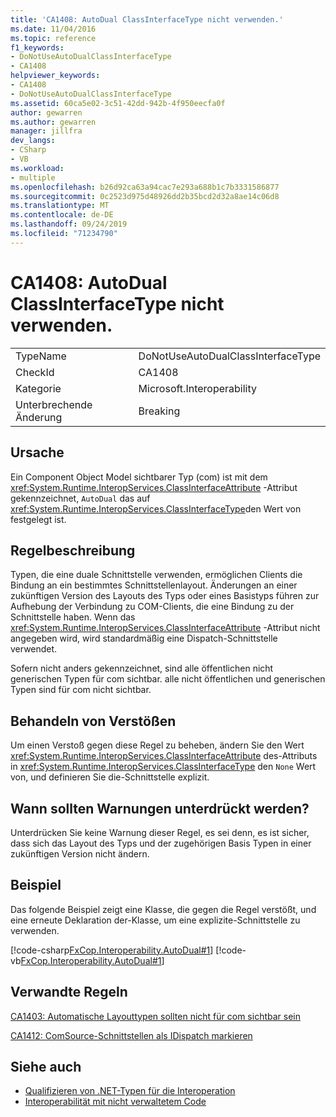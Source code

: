 ```yaml
---
title: 'CA1408: AutoDual ClassInterfaceType nicht verwenden.'
ms.date: 11/04/2016
ms.topic: reference
f1_keywords:
- DoNotUseAutoDualClassInterfaceType
- CA1408
helpviewer_keywords:
- CA1408
- DoNotUseAutoDualClassInterfaceType
ms.assetid: 60ca5e02-3c51-42dd-942b-4f950eecfa0f
author: gewarren
ms.author: gewarren
manager: jillfra
dev_langs:
- CSharp
- VB
ms.workload:
- multiple
ms.openlocfilehash: b26d92ca63a94cac7e293a688b1c7b3331586877
ms.sourcegitcommit: 0c2523d975d48926dd2b35bcd2d32a8ae14c06d8
ms.translationtype: MT
ms.contentlocale: de-DE
ms.lasthandoff: 09/24/2019
ms.locfileid: "71234790"
---
```

# <a name="ca1408-do-not-use-autodual-classinterfacetype"></a>CA1408: AutoDual ClassInterfaceType nicht verwenden.

|||
|-|-|
|TypeName|DoNotUseAutoDualClassInterfaceType|
|CheckId|CA1408|
|Kategorie|Microsoft.Interoperability|
|Unterbrechende Änderung|Breaking|

## <a name="cause"></a>Ursache
Ein Component Object Model sichtbarer Typ (com) ist mit dem <xref:System.Runtime.InteropServices.ClassInterfaceAttribute> -Attribut gekennzeichnet, `AutoDual` das auf <xref:System.Runtime.InteropServices.ClassInterfaceType>den Wert von festgelegt ist.

## <a name="rule-description"></a>Regelbeschreibung
Typen, die eine duale Schnittstelle verwenden, ermöglichen Clients die Bindung an ein bestimmtes Schnittstellenlayout. Änderungen an einer zukünftigen Version des Layouts des Typs oder eines Basistyps führen zur Aufhebung der Verbindung zu COM-Clients, die eine Bindung zu der Schnittstelle haben. Wenn das <xref:System.Runtime.InteropServices.ClassInterfaceAttribute> -Attribut nicht angegeben wird, wird standardmäßig eine Dispatch-Schnittstelle verwendet.

Sofern nicht anders gekennzeichnet, sind alle öffentlichen nicht generischen Typen für com sichtbar. alle nicht öffentlichen und generischen Typen sind für com nicht sichtbar.

## <a name="how-to-fix-violations"></a>Behandeln von Verstößen
Um einen Verstoß gegen diese Regel zu beheben, ändern Sie den Wert <xref:System.Runtime.InteropServices.ClassInterfaceAttribute> des-Attributs in <xref:System.Runtime.InteropServices.ClassInterfaceType> den `None` Wert von, und definieren Sie die-Schnittstelle explizit.

## <a name="when-to-suppress-warnings"></a>Wann sollten Warnungen unterdrückt werden?
Unterdrücken Sie keine Warnung dieser Regel, es sei denn, es ist sicher, dass sich das Layout des Typs und der zugehörigen Basis Typen in einer zukünftigen Version nicht ändern.

## <a name="example"></a>Beispiel
Das folgende Beispiel zeigt eine Klasse, die gegen die Regel verstößt, und eine erneute Deklaration der-Klasse, um eine explizite-Schnittstelle zu verwenden.

[!code-csharp[FxCop.Interoperability.AutoDual#1](../code-quality/codesnippet/CSharp/ca1408-do-not-use-autodual-classinterfacetype_1.cs)]
[!code-vb[FxCop.Interoperability.AutoDual#1](../code-quality/codesnippet/VisualBasic/ca1408-do-not-use-autodual-classinterfacetype_1.vb)]

## <a name="related-rules"></a>Verwandte Regeln
[CA1403: Automatische Layouttypen sollten nicht für com sichtbar sein](../code-quality/ca1403-auto-layout-types-should-not-be-com-visible.md)

[CA1412: ComSource-Schnittstellen als IDispatch markieren](../code-quality/ca1412-mark-comsource-interfaces-as-idispatch.md)

## <a name="see-also"></a>Siehe auch

- [Qualifizieren von .NET-Typen für die Interoperation](/dotnet/framework/interop/qualifying-net-types-for-interoperation)
- [Interoperabilität mit nicht verwaltetem Code](/dotnet/framework/interop/index)